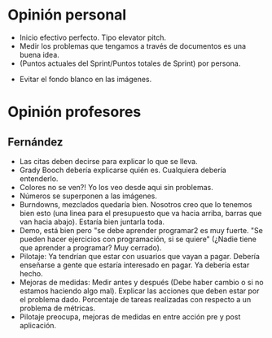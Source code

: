# Opinión personal
* Inicio efectivo perfecto. Tipo elevator pitch.
* Medir los problemas que tengamos a través de documentos es una buena idea.
* (Puntos actuales del Sprint/Puntos totales de Sprint) por persona.
+ Evitar el fondo blanco en las imágenes.

# Opinión profesores
## Fernández
* Las citas deben decirse para explicar lo que se lleva.
* Grady Booch debería explicarse quién es. Cualquiera debería entenderlo.
* Colores no se ven?! Yo los veo desde aqui sin problemas.
* Números se superponen a las imágenes.
* Burndowns, mezclados quedaría bien. Nosotros creo que lo tenemos bien esto (una linea para el presupuesto que va hacia arriba, barras que van hacia abajo). Estaría bien juntarla toda.
* Demo, está bien pero "se debe aprender programar2 es muy fuerte. "Se pueden hacer ejercicios con programación, si se quiere" (¿Nadie tiene que aprender a programar? Muy cerrado).
* Pilotaje: Ya tendrían que estar con usuarios que vayan a pagar. Debería enseñarse a gente que estaría interesado en pagar. Ya debería estar hecho.
* Mejoras de medidas: Medir antes y después (Debe haber cambio o si no estamos haciendo algo mal). Explicar las acciones que deben estar por el problema dado. Porcentaje de tareas realizadas con respecto a un problema de métricas.
* Pilotaje preocupa, mejoras de medidas en entre acción pre y post aplicación.